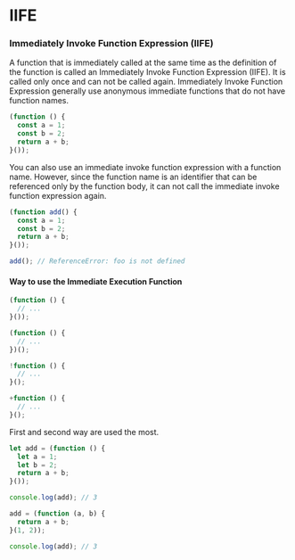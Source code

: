 # IIFE

### Immediately Invoke Function Expression \(IIFE\)

A function that is immediately called at the same time as the definition of the function is called an Immediately Invoke Function Expression \(IIFE\). It is called only once and can not be called again. Immediately Invoke Function Expression generally use anonymous immediate functions that do not have function names.

```javascript
(function () {
  const a = 1;
  const b = 2;
  return a + b;
}());
```

You can also use an immediate invoke function expression with a function name. However, since the function name is an identifier that can be referenced only by the function body, it can not call the immediate invoke function expression again.

```javascript
(function add() {
  const a = 1;
  const b = 2;
  return a + b;
}());

add(); // ReferenceError: foo is not defined
```

#### Way to use the Immediate Execution Function

```javascript
(function () {
  // ...
}());

(function () {
  // ...
})();

!function () {
  // ...
}();

+function () {
  // ...
}();
```

First and second way are used the most.

```javascript
let add = (function () {
  let a = 1;
  let b = 2;
  return a + b;
}());

console.log(add); // 3

add = (function (a, b) {
  return a + b;
}(1, 2));

console.log(add); // 3
```

